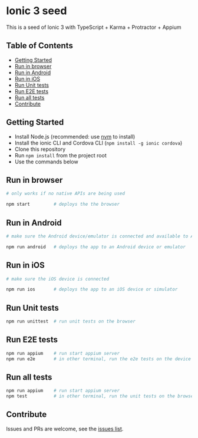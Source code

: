 # Ionic 3 seed

This is a seed of Ionic 3 with TypeScript + Karma + Protractor + Appium

## Table of Contents
 - [Getting Started](#getting-started)
 - [Run in browser](#run-in-browser)
 - [Run in Android](#run-in-android)
 - [Run in iOS](#run-in-ios)
 - [Run Unit tests](#run-unit-tests)
 - [Run E2E tests](#run-e2e-tests)
 - [Run all tests](#run-all-tests)
 - [Contribute](#contribute)

## Getting Started

* Install Node.js (recommended: use [nvm](https://github.com/creationix/nvm) to install)
* Install the ionic CLI and Cordova CLI (`npm install -g ionic cordova`)
* Clone this repository
* Run `npm install` from the project root
* Use the commands below

## Run in browser
```bash
# only works if no native APIs are being used

npm start         # deploys the the browser
```

## Run in Android
```bash
# make sure the Android device/emulator is connected and available to ADB

npm run android   # deploys the app to an Android device or emulator
```

## Run in iOS
```bash
# make sure the iOS device is connected

npm run ios       # deploys the app to an iOS device or simulator
```

## Run Unit tests
```bash
npm run unittest  # run unit tests on the browser
```

## Run E2E tests
```bash
npm run appium    # run start appium server
npm run e2e       # in other terminal, run the e2e tests on the device
```

## Run all tests
```bash
npm run appium    # run start appium server
npm test          # in other terminal, run the unit tests on the browser and e2e tests on the device
```

## Contribute
Issues and PRs are welcome, see the [issues list](https://github.com/fmsouza/ionic3-seed/issues).
